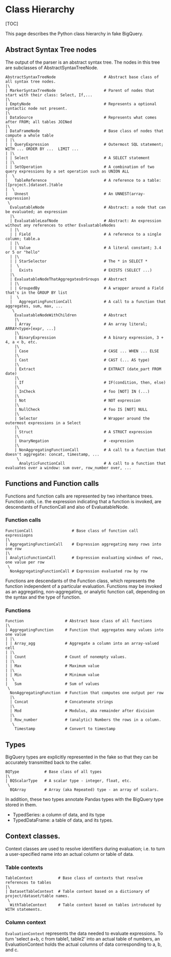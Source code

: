 # Class Hierarchy

[TOC]

This page describes the Python class hierarchy in fake BigQuery.

## Abstract Syntax Tree nodes
The output of the parser is an abstract syntax tree.  The nodes in this tree are
subclasses of AbstractSyntaxTreeNode.

```
AbstractSyntaxTreeNode                     # Abstract base class of all syntax tree nodes.
|\
| MarkerSyntaxTreeNode                     # Parent of nodes that start with their class: Select, If,...
|\
| EmptyNode                                # Represents a optional syntactic node not present.
|\
| DataSource                               # Represents what comes after FROM; all tables JOINed
|\
| DataFrameNode                            # Base class of nodes that compute a whole table
| |\
| | QueryExpression                        # Outermost SQL statement; WITH ... ORDER BY ...  LIMIT ...
| |\
| | Select                                 # A SELECT statement
| |\
| | SetOperation                           # A combination of two query expressions by a set operation such as UNION ALL
|  \
|   TableReference                         # A reference to a table: [[project.]dataset.]table
|  \
|   Unnest                                 # An UNNEST(array-expression)
 \
  EvaluatableNode                          # Abstract: a node that can be evaluated; an expression
  |\
  | EvaluatableLeafNode                    # Abstract: An expression without any references to other EvaluatableNodes
  | |\
  | | Field                                # A reference to a single column; table.a
  | |\
  | | Value                                # A literal constant; 3.4 or 5 or "hello"
  | |\
  | | StarSelector                         # The * in SELECT *
  |  \
  |   Exists                               # EXISTS (SELECT ...)
  |\
  | EvaluatableNodeThatAggregatesOrGroups  # Abstract
  | |\
  | | GroupedBy                            # A wrapper around a Field that's in the GROUP BY list
  |  \
  |   AggregatingFunctionCall              # A call to a function that aggregates, sum, max, ...
   \
    EvaluatableNodeWithChildren            # Abstract
    |\
    | Array                                # An array literal; ARRAY<type>[expr, ...]
    |\
    | BinaryExpression                     # A binary expression, 3 + 4, a < b, etc.
    |\
    | Case                                 # CASE ... WHEN ... ELSE
    |\
    | Cast                                 # CAST (... AS type)
    |\
    | Extract                              # EXTRACT (date_part FROM date)
    |\
    | If                                   # IF(condition, then, else)
    |\
    | InCheck                              # foo [NOT] IN (...)
    |\
    | Not                                  # NOT expression
    |\
    | NullCheck                            # foo IS [NOT] NULL
    |\
    | Selector                             # Wrapper around the outermost expressions in a Select
    |\
    | Struct                               # A STRUCT expression
    |\
    | UnaryNegation                        # -expression
    |\
    | NonAggregatingFunctionCall           # A call to a function that doesn't aggregate: concat, timestamp, ...
     \
      AnalyticFunctionCall                 # A call to a function that evaluates over a window: sum over, row_number over, ...
```

## Functions and Function calls
Functions and function calls are represented by two inheritance trees.  Function
_calls_, i.e. the expression indicating that a function is invoked, are
descendants of FunctionCall and also of EvaluatableNode.

### Function calls
```
FunctionCall                 # Base class of function call expressiopns
|\
| AggregatingFunctionCall    # Expression aggregating many rows into one row
|\
| AnalyticFunctionCall       # Expression evaluating windows of rows, one value per row
 \
  NonAggregatingFunctionCall # Expression evaluated row by row
```

Functions are descendants of the Function class, which represents the function
independent of a particular evaluation.  Functions may be invoked as an
aggregating, non-aggregating, or analytic function call, depending on the syntax
and the type of function.

### Functions
```
Function                  # Abstract base class of all functions
|\
| AggregatingFunction     # Function that aggregates many values into one value
| |\
| | Array_agg             # Aggregate a column into an array-valued cell
| |\
| | Count                 # Count of nonempty values.
| |\
| | Max                   # Maximum value
| |\
| | Min                   # Minimum value
|  \
|   Sum                   # Sum of values
 \
  NonAggregatingFunction  # Function that computes one output per row
  |\
  | Concat                # Concatenate strings
  |\
  | Mod                   # Modulus, aka remainder after division
  |\
  | Row_number            # (analytic) Numbers the rows in a column.
   \
    Timestamp             # Convert to timestamp
```

## Types

BigQuery types are explicitly represented in the fake so that they can be
accurately transmitted back to the caller.

```
BQType           # Base class of all types
|\
| BQScalarType   # A scalar type - integer, float, etc.
 \
  BQArray        # Array (aka Repeated) type - an array of scalars.
```

In addition, these two types annotate Pandas types with the BigQuery type stored
in them.

- TypedSeries: a column of data, and its type
- TypedDataFrame: a table of data, and its types.

## Context classes.

Context classes are used to resolve identifiers during evaluation; i.e. to turn
a user-specified name into an actual column or table of data.

### Table contexts

```
TableContext           # Base class of contexts that resolve references to tables
|\
| DatasetTableContext  # Table context based on a dictionary of project/dataset/table names.
 \
  WithTableContext     # Table context based on tables introduced by WITH statements.
```

### Column context

`EvaluationContext` represents the data needed to evaluate expressions.  To turn
  'select a+b, c from table1, table2' into an actual table of numbers,
  an EvaluationContext holds the actual columns of data corresponding to a, b,
  and c.
